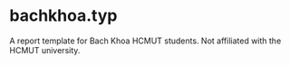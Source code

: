 # bachkhoa.typ

A report template for Bach Khoa HCMUT students. Not affiliated with the HCMUT university.

